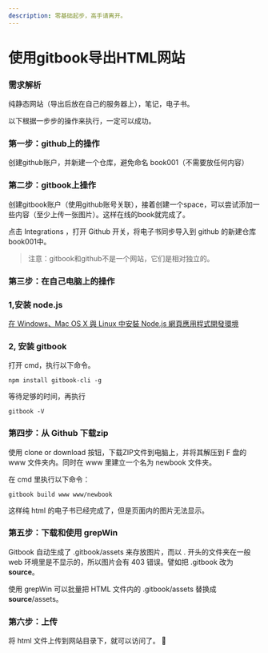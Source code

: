 ```yaml
---
description: 零基础起步，高手请离开。
---
```


# 使用gitbook导出HTML网站

### 需求解析

纯静态网站（导出后放在自己的服务器上），笔记，电子书。

以下根据一步步的操作来执行，一定可以成功。

### 第一步：github上的操作

创建github账户，并新建一个仓库，避免命名 book001（不需要放任何内容）

### 第二步：gitbook上操作

创建gitbook账户（使用github账号关联），接着创建一个space，可以尝试添加一些内容（至少上传一张图片）。这样在线的book就完成了。

点击 Integrations ，打开 Github 开关，将电子书同步导入到 github 的新建仓库book001中。

> 注意：gitbook和github不是一个网站，它们是相对独立的。

### 第三步：在自己电脑上的操作

### 1,安装 node.js

 [在 Windows、Mac OS X 與 Linux 中安裝 Node.js 網頁應用程式開發環境](http://www.gtwang.org/2013/12/install-node-js-in-windows-mac-os-x-linux.html)

### 2, 安装 gitbook

打开 cmd，执行以下命令。

```text
npm install gitbook-cli -g
```

等待足够的时间，再执行

```text
gitbook -V
```

### 第四步：从 Github 下载zip

使用 clone or download 按钮，下载ZIP文件到电脑上，并将其解压到 F 盘的 www 文件夹内。同时在 www 里建立一个名为 newbook 文件夹。

在 cmd 里执行以下命令：

```text
gitbook build www www/newbook
```

这样纯 html 的电子书已经完成了，但是页面内的图片无法显示。

### 第五步：下载和使用 grepWin

Gitbook 自动生成了 .gitbook/assets 来存放图片，而以 . 开头的文件夹在一般 web 环境里是不显示的，所以图片会有 403 错误。譬如把 .gitbook 改为 **source**。

 使用 grepWin 可以批量把 HTML 文件内的 .gitbook/assets 替换成 **source**/assets。

### 第六步：上传

将 html 文件上传到网站目录下，就可以访问了。  🙉 

